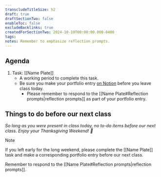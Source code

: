 ```yaml
---
transcludeTitleSize: h2
draft: true
draftSectionTwo: false
enableToc: false
excludeBacklinks: true
createdForSectionTwo: 2024-10-10T00:00:00.000-0400
tags:
notes: Remember to emphasize reflection prompts.
---
```

## Agenda
1. Task: [[Name Plate]]
	- A working period to complete this task.
	- Be sure you make your portfolio entry [on Notion](https://notion.so) before you leave class today.
		- Please remember to respond to the [[Name Plate#Reflection prompts|reflection prompts]] as part of your portfolio entry.

## Things to do before our next class

*So long as you were present in class today, no to-do items before our next class. Enjoy your Thanksgiving Weekend! 🦃*

> [!NOTE]
> 
> If you left early for the long weekend, please complete the [[Name Plate]] task and make a corresponding portfolio entry before our next class.
> 
> Remember to respond to the [[Name Plate#Reflection prompts|reflection prompts]].